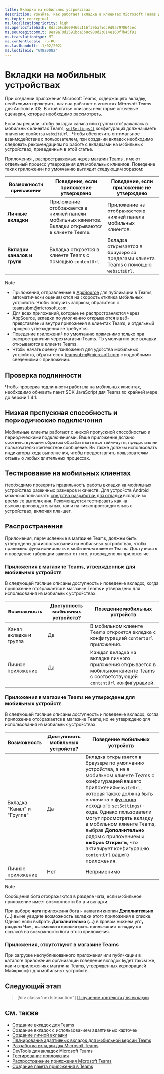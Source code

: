```yaml
---
title: Вкладки на мобильных устройствах
description: Узнайте, как работает вкладка в клиентах Microsoft Teams для Android и iOS (мобильные устройства), как выполнять проверку подлинности, подключение с низкой пропускной способностью, тестирование или распространение.
ms.topic: conceptual
ms.localizationpriority: high
ms.openlocfilehash: 8dac56cd609466c116f39baf5dc9d9a7970645ec
ms.sourcegitcommit: 9ea9a70d2591bce6b8c980d22014e160f7b45f91
ms.translationtype: MT
ms.contentlocale: ru-RU
ms.lasthandoff: 11/02/2022
ms.locfileid: "68820082"
---
```

# <a name="tabs-on-mobile"></a>Вкладки на мобильных устройствах

При создании приложения Microsoft Teams, содержащего вкладку, необходимо проверить, как она работает в клиентах Microsoft Teams для Android и iOS. В этой статье описаны некоторые ключевые сценарии, которые необходимо рассмотреть.

Если вы решили, чтобы вкладка канала или группы отображалась в мобильных клиентах Teams, [`setSettings()`](/javascript/api/@microsoft/teams-js/microsoftteams.settings?view=msteams-client-js-latest#@microsoft-teams-js-microsoftteams-settings-setsettings&preserve-view=true) конфигурация должна иметь значение свойства `websiteUrl` . Чтобы обеспечить оптимальное взаимодействие с пользователем, при создании вкладок необходимо следовать рекомендациям по работе с вкладками на мобильных устройствах, приведенным в этой статье.

Приложения [, распространяемые через магазин Teams](~/concepts/deploy-and-publish/appsource/publish.md) , имеют отдельный процесс утверждения для мобильных клиентов. Поведение таких приложений по умолчанию выглядит следующим образом:

| **Возможности приложения** | **Поведение, если приложение утверждено** | **Поведение, если приложение не утверждено** |
| --- | --- | --- |
| **Личные вкладки** | Приложение отображается в нижней панели мобильных клиентов. Вкладки открываются в клиенте Teams. | Приложение не отображается в нижней панели мобильных клиентов. |
| **Вкладки каналов и групп** | Вкладка откроется в клиенте Teams с помощью `contentUrl`. | Вкладка открывается в браузере за пределами клиента Teams с помощью `websiteUrl`. |

> [!NOTE]
>
> * Приложения, отправленные в [AppSource](https://appsource.microsoft.com) для публикации в Teams, автоматически оцениваются на скорость отклика мобильных устройств. Чтобы получить запросы, обратитесь к teamsubm@microsoft.com.
> * Для всех приложений, которые не распространяются через AppSource, вкладки по умолчанию открываются в веб-представлении внутри приложения в клиентах Teams, и отдельный процесс утверждения не требуется.
> * Поведение приложений по умолчанию применимо только при распространении через магазин Teams. По умолчанию все вкладки открываются в клиенте Teams.
> * Чтобы начать оценку приложения для удобства мобильных устройств, обратитесь к teamsubm@microsoft.com с подробными сведениями о приложении.

## <a name="authentication"></a>Проверка подлинности

Чтобы проверка подлинности работала на мобильных клиентах, необходимо обновить пакет SDK JavaScript для Teams по крайней мере до версии 1.4.1.

## <a name="low-bandwidth-and-intermittent-connections"></a>Низкая пропускная способность и периодические подключения

Мобильные клиенты работают с низкой пропускной способностью и периодическими подключениями. Ваше приложение должно соответствующим образом обрабатывать все тайм-ауты, предоставляя пользователю контекстное сообщение. Вы также должны использовать индикаторы хода выполнения, чтобы предоставлять пользователям отзывы о любых длительных процессах.

## <a name="testing-on-mobile-clients"></a>Тестирование на мобильных клиентах

Необходимо проверить правильность работы вкладки на мобильных устройствах различных размеров и качеств. Для устройств Android можно использовать [средства разработки для отладки](~/tabs/how-to/developer-tools.md) вкладки во время ее выполнения. Рекомендуется тестировать как на высокопроизводительных, так и на низкопроизводительных устройствах, включая планшет.

## <a name="distribution"></a>Распространения

Приложения, перечисленные в магазине Teams, должны быть утверждены для использования на мобильных устройствах, чтобы правильно функционировать в мобильном клиенте Teams. Доступность и поведение табуляции зависят от того, утверждено ли приложение.

### <a name="apps-on-teams-store-approved-for-mobile"></a>Приложения в магазине Teams, утвержденные для мобильных устройств

В следующей таблице описаны доступность и поведение вкладок, когда приложение отображается в магазине Teams и утверждено для использования на мобильных устройствах.

|Возможность   |Доступность мобильных устройств?   |Поведение мобильных устройств|
|----------|-----------|------------|
|Канал <br /> вкладка и группа|Да|В мобильном клиенте Teams откроется вкладка с конфигурацией `contentUrl` приложения.|
|Личное приложение|Да|Каждая вкладка на вкладке личного приложения открывается в мобильном клиенте Teams с соответствующей `contentUrl` конфигурацией.|

### <a name="apps-on-teams-store-not-approved-for-mobile"></a>Приложения в магазине Teams не утверждены для мобильных устройств

В следующей таблице описаны доступность и поведение вкладок, когда приложение отображается в магазине Teams, но не утверждено для использования на мобильных устройствах.

| Возможность | Доступность мобильных устройств? | Поведение мобильных устройств |
|----------|-----------|------------|
|Вкладка "Канал" и "Группа"|Да|Вкладка открывается в браузере по умолчанию устройства, а не в мобильном клиенте Teams с конфигурацией вашего приложения`websiteUrl`, которая также должна быть включена в [функцию](/microsoftteams/platform/tabs/how-to/using-teams-client-sdk#settings-namespace) исходного `setSettings()` кода. Однако пользователи могут просмотреть вкладку в мобильном клиенте Teams, выбрав **Дополнительно** рядом с приложением и **выбрав Открыть**, что активирует конфигурацию `contentUrl` вашего приложения.|
|Личное приложение|Нет|Неприменимо|

> [!NOTE]
> Сообщения бота отображаются в разделе чата, если мобильное приложение имеет возможности бота и вкладки.
>
> При выборе **чата** приложения бота и нажатии кнопки **Дополнительно (...)** вы не увидите возможность вкладки этого приложения в списке. Однако если выбрать **Дополнительно (...)** в правом нижнем углу раздела **Чат** , вы сможете просмотреть приложение-вкладку со ссылкой на возможности бота этого приложения.

### <a name="apps-not-on-teams-store"></a>Приложения, отсутствуют в магазине Teams

При загрузке неопубликованного приложения или публикации в каталоге приложений организации поведение вкладок будет таким же, как и в приложениях магазина Teams, утвержденных корпорацией Майкрософт для мобильных устройств.

## <a name="next-step"></a>Следующий этап

> [!div class="nextstepaction"]
> [Получение контекста для вкладки](~/tabs/how-to/access-teams-context.md)

## <a name="see-also"></a>См. также

* [Создание вкладок для Teams](../what-are-tabs.md)
* [Создание вкладок с использованием адаптивных карточек](../how-to/build-adaptive-card-tabs.md)
* [Создание личной вкладки](../how-to/create-personal-tab.md)
* [Планирование адаптивных вкладок для мобильной версии Teams](../../concepts/design/plan-responsive-tabs-for-teams-mobile.md)
* [Разработка вкладки для Microsoft Teams](tabs.md)
* [DevTools для вкладок Microsoft Teams](../how-to/developer-tools.md)
* [Тестирование приложения](../../concepts/build-and-test/test-app-overview.md)
* [Распространение приложения Microsoft Teams](../../concepts/deploy-and-publish/apps-publish-overview.md)
* [Создание пакета приложения в Teams](../../concepts/build-and-test/apps-package.md)
